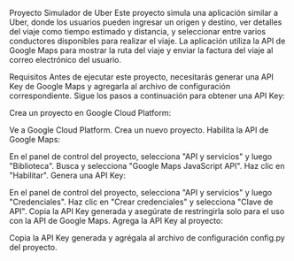 Proyecto Simulador de Uber
Este proyecto simula una aplicación similar a Uber, donde los usuarios pueden ingresar un origen y destino, ver detalles del viaje como tiempo estimado y distancia, y seleccionar entre varios conductores disponibles para realizar el viaje. La aplicación utiliza la API de Google Maps para mostrar la ruta del viaje y enviar la factura del viaje al correo electrónico del usuario.

Requisitos
Antes de ejecutar este proyecto, necesitarás generar una API Key de Google Maps y agregarla al archivo de configuración correspondiente. Sigue los pasos a continuación para obtener una API Key:

Crea un proyecto en Google Cloud Platform:

Ve a Google Cloud Platform.
Crea un nuevo proyecto.
Habilita la API de Google Maps:

En el panel de control del proyecto, selecciona "API y servicios" y luego "Biblioteca".
Busca y selecciona "Google Maps JavaScript API".
Haz clic en "Habilitar".
Genera una API Key:

En el panel de control del proyecto, selecciona "API y servicios" y luego "Credenciales".
Haz clic en "Crear credenciales" y selecciona "Clave de API".
Copia la API Key generada y asegúrate de restringirla solo para el uso con la API de Google Maps.
Agrega la API Key al proyecto:

Copia la API Key generada y agrégala al archivo de configuración config.py del proyecto.
